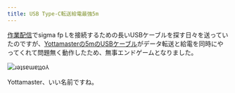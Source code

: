 ```yaml
---
title: USB Type-C転送給電最強5m
---
```

[作業配信](https://www.youtube.com/c/r7kamura)でsigma fp Lを接続するための長いUSBケーブルを探す日々を送っていたのですが、[Yottamasterの5mのUSBケーブル](https://www.amazon.co.jp/dp/B09Y1BY75P)がデータ転送と給電を同時にやってくれて問題無く動作したため、無事エンドゲームとなりました。

![](https://lh3.googleusercontent.com/docs/ADP-6oHSf62scsX4Fqk1npqiBqY_8uQ11dJITICrpVDd5lwiNfm5kCvIatH2pnFFfqTra_rXJ5qqJVoNhluFvWppru2seKkbxkKIoBcnpXbY3MYXJpSuQMlgE6oE6L_n4J4FB2KIWb6P7sWH6NyrtiXmircLpJ8GuNhmBkMAksLv8tQeMkyBxpIUb1YsmIno6Mu2zlIT0puhCDDGq4RT5fRBaL9P9e4sze6djGU4BspYuM657C96yPyobWnogN_4zB0co65n0s0HMrLhHVjipLfqtEy6oA6fyWoRNnH6lAsP4ITzaP5_AKEpCLSrnj8MzrefYS0gKDqF1xJQqZ9TIm10-yqQB-S1u5xuM9zIZybgb5mCoSZHrBw40q9x_iBuQeeGRIE0S2lT3qw2dgdAM0mR_whkOlWBZ5DO0oKoplNABGaL-unbB5y3du-JklRKzFr__y_StErYi-3bfKy1uWTqkLC3S7b7WS9jEl_FMiHjYIaedsrv0UbxIk-PG9J6Qm3wdi7njOzFpsCywqWXmQsFjF-mZUMTwhGbUCKYp4mS_poAkFTqrA9iEQMrlxASlNR7rhyQ8CQqhW0OnyGbV1P_V7awrg3Bjii1sgn53IPcwjjam_cAtMlNgAYGiW6pUAsQQ2Ugz7TufWU13MpbMWBz7CizWMOr6tiKKBo1MzqShUxI7sQCU7Jol3er2EU95RhaxiL2KclsJFjH9j7DnTfClRry2kiXMW9xOSTJT5HwEMO14_EjYGBHIEmRRcPJN5l1wMKpUZ5jMgmvVw0pT8tSm7covRxoNjj3GIOUVAZe0LyeOoAKEPPqq0IMcJLZ29dtrfaaRASpwQes07ReIbnf-jMg5v7BKmTKTPcIs4ZmO4BSNUOBhwhatrRDJ3SMxGaAJay_zyhguT3ciLAnJfalRvLlq-yMNIpyDy1K4R9f6Sra671zTFuJlPV_hAfyYZfy-kTRTYuK1OTpVNQHBgwY5fRoYE-f-5pn8WZBlj6imTMGCMxi3C8R72IJgr_1NUD1lHJM4mF4RiaqF0xqjwmhmc_eeEZ4vA554aY7edsmUgHgDJ4r4h95k5FS9vCVTtm2Gbbn8W3qSA32Brtz_YeLGLIErHpgIH-MS643htfuy3chi_fqob3FXMrJ6JJf-OjRqSOI3J-54tQ-MZpiJGr-MAPUGznIXbGvemyxC56UowS9jwqfAFIxd_gE9CDCgTOEVUHOUXSB5tIsFFg9PrFcmlGGv3dGmhOu2Qc7JZVLF05hngsy_g "ɹǝʇsɐɯɐʇʇo⅄")

Yottamaster、いい名前ですね。

